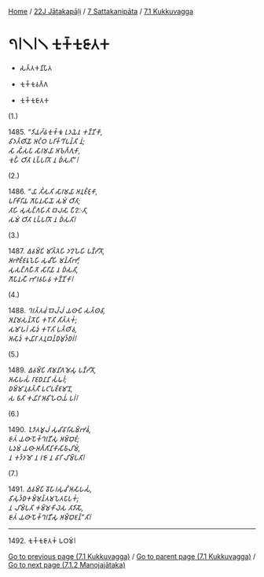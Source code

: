 
[Home](/) / [22J Jātakapāḷi](../../../22J.md) / [7 Sattakanipāta](../../7.md) / [7.1 Kukkuvagga](../7.1.md)

# 𑁭𑁇𑁧𑁇𑁧 𑀓𑀼𑀓𑁆𑀓𑀼𑀚𑀸𑀢𑀓

* 𑀲𑀢𑁆𑀢𑀓𑀦𑀺𑀧𑀸𑀢

* 𑀓𑀼𑀓𑁆𑀓𑀼𑀯𑀕𑁆𑀕

* 𑀓𑀼𑀓𑁆𑀓𑀼𑀚𑀸𑀢𑀓

(1.)

1485\. _“𑀤𑀺𑀬𑀟𑁆𑀠𑀓𑀼𑀓𑁆𑀓𑀽 𑀉𑀤𑀬𑁂𑀦 𑀓𑀡𑁆𑀡𑀺𑀓𑀸,_  
_𑀯𑀺𑀤𑀢𑁆𑀣𑀺𑀬𑁄 𑀅𑀝𑁆𑀞 𑀧𑀭𑀺𑀓𑁆𑀔𑀺𑀧𑀦𑁆𑀢𑀺 𑀦𑀁;_  
_𑀲𑀸 𑀲𑀺𑀁𑀲𑀧𑀸 𑀲𑀸𑀭𑀫𑀬𑀸 𑀅𑀨𑁂𑀕𑁆𑀕𑀼𑀓𑀸,_  
_𑀓𑀼𑀳𑀺𑀁 𑀞𑀺𑀢𑀸 𑀉𑀧𑁆𑀧𑀭𑀺𑀢𑁄 𑀦 𑀥𑀁𑀲𑀢𑀺”𑁇_  


(2.)

1486\. _“𑀬𑀸 𑀢𑀺𑀁𑀲𑀢𑀺 𑀲𑀸𑀭𑀫𑀬𑀸 𑀅𑀦𑀼𑀚𑁆𑀚𑀼𑀓𑀸,_  
_𑀧𑀭𑀺𑀓𑀺𑀭𑀺𑀬 𑀕𑁄𑀧𑀸𑀦𑀲𑀺𑀬𑁄 𑀲𑀫𑀁 𑀞𑀺𑀢𑀸;_  
_𑀢𑀸𑀳𑀺 𑀲𑀼𑀲𑀗𑁆𑀕𑀳𑀺𑀢𑀸 𑀩𑀮𑀲𑀸 𑀧𑀻𑀍𑀇𑀢𑀸,_  
_𑀲𑀫𑀁 𑀞𑀺𑀢𑀸 𑀉𑀧𑁆𑀧𑀭𑀺𑀢𑁄 𑀦 𑀥𑀁𑀲𑀢𑀺𑁇_  


(3.)

1487\. _𑀏𑀯𑀫𑁆𑀧𑀺 𑀫𑀺𑀢𑁆𑀢𑁂𑀳𑀺 𑀤𑀍𑀳𑁂𑀳𑀺 𑀧𑀡𑁆𑀟𑀺𑀢𑁄,_  
_𑀅𑀪𑁂𑀚𑁆𑀚𑀭𑀽𑀧𑁂𑀳𑀺 𑀲𑀼𑀘𑀻𑀳𑀺 𑀫𑀦𑁆𑀢𑀺𑀪𑀺;_  
_𑀲𑀼𑀲𑀗𑁆𑀕𑀳𑀻𑀢𑁄 𑀲𑀺𑀭𑀺𑀬𑀸 𑀦 𑀥𑀁𑀲𑀢𑀺,_  
_𑀕𑁄𑀧𑀸𑀦𑀲𑀻 𑀪𑀸𑀭𑀯𑀳𑀸𑀯 𑀓𑀡𑁆𑀡𑀺𑀓𑀸𑁇_  


(4.)

1488\. _𑀔𑀭𑀢𑁆𑀢𑀘𑀁 𑀩𑁂𑀮𑁆𑀮𑀁 𑀬𑀣𑀸𑀧𑀺 𑀲𑀢𑁆𑀣𑀯𑀸,_  
_𑀅𑀦𑀸𑀫𑀲𑀦𑁆𑀢𑁄𑀧𑀺 𑀓𑀭𑁄𑀢𑀺 𑀢𑀺𑀢𑁆𑀢𑀓𑀁;_  
_𑀲𑀫𑀸𑀳𑀭𑀁 𑀲𑀸𑀤𑀼𑀁 𑀓𑀭𑁄𑀢𑀺 𑀧𑀢𑁆𑀣𑀺𑀯,_  
_𑀅𑀲𑀸𑀤𑀼𑀁 𑀓𑀬𑀺𑀭𑀸 𑀢𑀦𑀼𑀩𑀦𑁆𑀥𑀫𑀼𑀤𑁆𑀥𑀭𑀁𑁇_  


(5.)

1489\. _𑀏𑀯𑀫𑁆𑀧𑀺 𑀕𑀸𑀫𑀦𑀺𑀕𑀫𑁂𑀲𑀼 𑀧𑀡𑁆𑀟𑀺𑀢𑁄,_  
_𑀅𑀲𑀸𑀳𑀲𑀁 𑀭𑀸𑀚𑀥𑀦𑀸𑀦𑀺 𑀲𑀁𑀖𑀭𑀁;_  
_𑀥𑀫𑁆𑀫𑀸𑀦𑀼𑀯𑀢𑁆𑀢𑀻 𑀧𑀝𑀺𑀧𑀚𑁆𑀚𑀫𑀸𑀦𑁄,_  
_𑀲 𑀨𑀸𑀢𑀺 𑀓𑀬𑀺𑀭𑀸 𑀅𑀯𑀺𑀳𑁂𑀞𑀬𑀁 𑀧𑀭𑀁𑁇_  


(6.)

1490\. _𑀑𑀤𑀸𑀢𑀫𑀽𑀮𑀁 𑀲𑀼𑀘𑀺𑀯𑀸𑀭𑀺𑀲𑀫𑁆𑀪𑀯𑀁,_  
_𑀚𑀸𑀢𑀁 𑀬𑀣𑀸 𑀧𑁄𑀓𑁆𑀔𑀭𑀡𑀻𑀲𑀼 𑀅𑀫𑁆𑀩𑀼𑀚𑀁;_  
_𑀧𑀤𑀼𑀫𑀁 𑀬𑀣𑀸 𑀅𑀕𑁆𑀕𑀺𑀦𑀺𑀓𑀸𑀲𑀺𑀨𑀸𑀮𑀺𑀫𑀁,_  
_𑀦 𑀓𑀤𑁆𑀤𑀫𑁄 𑀦 𑀭𑀚𑁄 𑀦 𑀯𑀸𑀭𑀺 𑀮𑀺𑀫𑁆𑀧𑀢𑀺𑁇_  


(7.)

1491\. _𑀏𑀯𑀫𑁆𑀧𑀺 𑀯𑁄𑀳𑀸𑀭𑀲𑀼𑀘𑀺𑀁 𑀅𑀲𑀸𑀳𑀲𑀁,_  
_𑀯𑀺𑀲𑀼𑀤𑁆𑀥𑀓𑀫𑁆𑀫𑀦𑁆𑀢𑀫𑀧𑁂𑀢𑀧𑀸𑀧𑀓𑀁;_  
_𑀦 𑀮𑀺𑀫𑁆𑀧𑀢𑀺 𑀓𑀫𑁆𑀫𑀓𑀺𑀮𑁂𑀲 𑀢𑀸𑀤𑀺𑀲𑁄,_  
_𑀚𑀸𑀢𑀁 𑀬𑀣𑀸 𑀧𑁄𑀓𑁆𑀔𑀭𑀡𑀻𑀲𑀼 𑀅𑀫𑁆𑀩𑀼𑀚𑀦𑁆”𑀢𑀺𑁇_  


---

1492\. 𑀓𑀼𑀓𑁆𑀓𑀼𑀚𑀸𑀢𑀓𑀁 𑀧𑀞𑀫𑀁𑁇



[Go to previous page (7.1 Kukkuvagga)](../7.1.md) / [Go to parent page (7.1 Kukkuvagga)](../7.1.md) / [Go to next page (7.1.2 Manojajātaka)](7.1.2.md)



